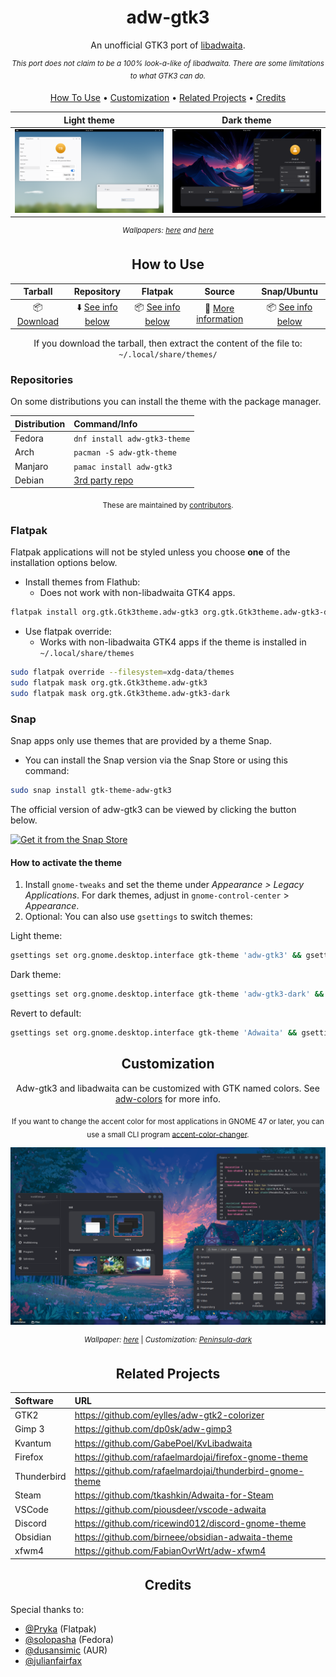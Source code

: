 <div align="center">
  
# adw-gtk3
An unofficial GTK3 port of [libadwaita](https://gnome.pages.gitlab.gnome.org/libadwaita/).

<sup>*This port does not claim to be a 100% look-a-like of libadwaita. There are some limitations to what GTK3 can do.*</sup>

</div>

<p align="center">
  <a href="#how-to-use">How To Use</a> •
  <a href="#customization">Customization</a> •
  <a href="#related-projects">Related Projects</a> •
  <a href="#credits">Credits</a>
</p>

<div align="center">

| Light theme | Dark theme |
|:-----------:|:----------:|
| ![adw-gtk3-light](images/preview-light.png?raw=true) | ![adw-gtk3-dark](images/preview-dark.png?raw=true) |

<sup>*Wallpapers: [here](https://i.imgur.com/kU8D1nV.png) and [here](https://old.reddit.com/r/wallpaper/comments/1f8hlcr/wavy_mountain_3840x2160/)*</sup>

</div>

<div align="center">
  
## How to Use

</div>

<div align="center">

| Tarball | Repository | Flatpak | Source | Snap/Ubuntu |
|:---:|:---:|:---:|:---:|:---:|
| 📦 [Download](https://github.com/lassekongo83/adw-gtk3/releases/latest)  | ⬇️ [See info below](#repositories) | 📦 [See info below](#flatpak) | 🔧 [More information](src/README.md) | 📦 [See info below](#snap)

If you download the tarball, then extract the content of the file to: `~/.local/share/themes/`

</div>

### Repositories
On some distributions you can install the theme with the package manager.

<div align="center">

| Distribution | Command/Info |
|:--|:--|
| Fedora |`dnf install adw-gtk3-theme` |
| Arch | `pacman -S adw-gtk-theme` |
| Manjaro | `pamac install adw-gtk3` |
| Debian | [3rd party repo](https://gitlab.com/julianfairfax/package-repo#how-to-add-repository-for-debian-based-linux-distributions) |

<sub>These are maintained by [contributors](#credits).</sub>

</div>

### Flatpak
Flatpak applications will not be styled unless you choose **one** of the installation options below.

* Install themes from Flathub:
    * Does not work with non-libadwaita GTK4 apps.

```bash
flatpak install org.gtk.Gtk3theme.adw-gtk3 org.gtk.Gtk3theme.adw-gtk3-dark
```

* Use flatpak override:
    * Works with non-libadwaita GTK4 apps if the theme is installed in `~/.local/share/themes`

```bash
sudo flatpak override --filesystem=xdg-data/themes
sudo flatpak mask org.gtk.Gtk3theme.adw-gtk3
sudo flatpak mask org.gtk.Gtk3theme.adw-gtk3-dark
```

### Snap

Snap apps only use themes that are provided by a theme Snap.
* You can install the Snap version via the Snap Store or using this command:
```bash
sudo snap install gtk-theme-adw-gtk3
```

The official version of adw-gtk3 can be viewed by clicking the button below.

<a href="https://snapcraft.io/gtk-theme-adw-gtk3">
    <img alt="Get it from the Snap Store" src=https://snapcraft.io/en/dark/install.svg />
  </a>


#### How to activate the theme

1. Install `gnome-tweaks` and set the theme under *Appearance > Legacy Applications*. For dark themes, adjust in `gnome-control-center` > *Appearance*.
2. Optional: You can also use `gsettings` to switch themes:

Light theme:
```bash
gsettings set org.gnome.desktop.interface gtk-theme 'adw-gtk3' && gsettings set org.gnome.desktop.interface color-scheme 'default'
```
Dark theme:
```bash
gsettings set org.gnome.desktop.interface gtk-theme 'adw-gtk3-dark' && gsettings set org.gnome.desktop.interface color-scheme 'prefer-dark'
```
Revert to default:
```bash
gsettings set org.gnome.desktop.interface gtk-theme 'Adwaita' && gsettings set org.gnome.desktop.interface color-scheme 'default'
```

<div align="center">

## Customization
Adw-gtk3 and libadwaita can be customized with GTK named colors. See [adw-colors](https://github.com/lassekongo83/adw-colors) for more info.

<sub>If you want to change the accent color for most applications in GNOME 47 or later, you can use a small CLI program [accent-color-changer](https://github.com/lassekongo83/adw-colors/tree/main/scripts/accent-color-change).</sub>

![adw-gtk3-customized](images/preview-customized.png?raw=true)

<sup>*Wallpaper: [here](https://i.imgur.com/ZbyNlmh.png)* | *Customization: [Peninsula-dark](https://github.com/lassekongo83/adw-colors/tree/main/themes/Peninsula-dark)*</sup>

</div>

<div align="center">

## Related Projects

</div>

<div align="center">

| Software | URL |
|:---|:---|
| GTK2 | https://github.com/eylles/adw-gtk2-colorizer |
| Gimp 3 | https://github.com/dp0sk/adw-gimp3 |
| Kvantum | https://github.com/GabePoel/KvLibadwaita |
| Firefox | https://github.com/rafaelmardojai/firefox-gnome-theme |
| Thunderbird | https://github.com/rafaelmardojai/thunderbird-gnome-theme |
| Steam | https://github.com/tkashkin/Adwaita-for-Steam |
| VSCode | https://github.com/piousdeer/vscode-adwaita |
| Discord | https://github.com/ricewind012/discord-gnome-theme |
| Obsidian | https://github.com/birneee/obsidian-adwaita-theme |
| xfwm4 | https://github.com/FabianOvrWrt/adw-xfwm4 |

</div>

<div align="center">

## Credits

</div>

Special thanks to:

* [@Pryka](https://github.com/Pryka) (Flatpak)
* [@solopasha](https://github.com/solopasha) (Fedora)
* [@dusansimic](https://github.com/dusansimic) (AUR)
* [@julianfairfax](https://github.com/julianfairfax)
